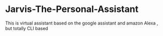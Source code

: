 # Jarvis-The-Personal-Assistant
This is virtual assistant based on the google assistant and amazon Alexa , but totally CLI based 
